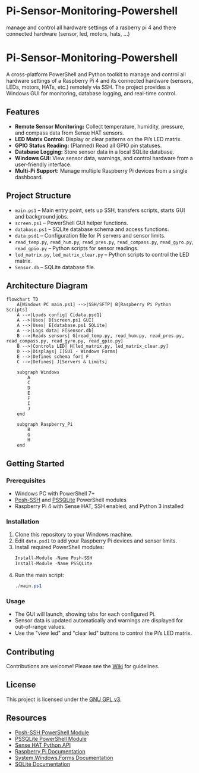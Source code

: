 # Pi-Sensor-Monitoring-Powershell
manage and control all hardware settings of a rasberry pi 4 and there connected hardware (sensor, led, motors, hats, ...)
# Pi-Sensor-Monitoring-Powershell

A cross-platform PowerShell and Python toolkit to manage and control all hardware settings of a Raspberry Pi 4 and its connected hardware (sensors, LEDs, motors, HATs, etc.) remotely via SSH. The project provides a Windows GUI for monitoring, database logging, and real-time control.

## Features

- **Remote Sensor Monitoring:** Collect temperature, humidity, pressure, and compass data from Sense HAT sensors.
- **LED Matrix Control:** Display or clear patterns on the Pi’s LED matrix.
- **GPIO Status Reading:** (Planned) Read all GPIO pin statuses.
- **Database Logging:** Store sensor data in a local SQLite database.
- **Windows GUI:** View sensor data, warnings, and control hardware from a user-friendly interface.
- **Multi-Pi Support:** Manage multiple Raspberry Pi devices from a single dashboard.

## Project Structure

- `main.ps1` – Main entry point, sets up SSH, transfers scripts, starts GUI and background jobs.
- `screen.ps1` – PowerShell GUI helper functions.
- `database.ps1` – SQLite database schema and access functions.
- `data.psd1` – Configuration file for Pi servers and sensor limits.
- `read_temp.py`, `read_hum.py`, `read_pres.py`, `read_compass.py`, `read_gyro.py`, `read_gpio.py` – Python scripts for sensor readings.
- `led_matrix.py`, `led_matrix_clear.py` – Python scripts to control the LED matrix.
- `Sensor.db` – SQLite database file.

## Architecture Diagram

```mermaid
flowchart TD
    A[Windows PC main.ps1] -->|SSH/SFTP| B[Raspberry Pi Python Scripts]
    A -->|Loads config| C[data.psd1]
    A -->|Uses| D[screen.ps1 GUI]
    A -->|Uses| E[database.ps1 SQLite]
    A -->|Logs data| F[Sensor.db]
    B -->|Reads sensors| G[read_temp.py, read_hum.py, read_pres.py, read_compass.py, read_gyro.py, read_gpio.py]
    B -->|Controls LED| H[led_matrix.py, led_matrix_clear.py]
    D -->|Displays| I[GUI - Windows Forms]
    E -->|Defines schema for| F
    C -->|Defines| J[Servers & Limits]
    
    subgraph Windows
        A
        C
        D
        E
        F
        I
        J
    end
    
    subgraph Raspberry_Pi
        B
        G
        H
    end

```

## Getting Started

### Prerequisites

- Windows PC with PowerShell 7+
- [Posh-SSH](https://github.com/darkoperator/Posh-SSH) and [PSSQLite](https://github.com/RamblingCookieMonster/PSSQLite) PowerShell modules
- Raspberry Pi 4 with Sense HAT, SSH enabled, and Python 3 installed

### Installation

1. Clone this repository to your Windows machine.
2. Edit `data.psd1` to add your Raspberry Pi devices and sensor limits.
3. Install required PowerShell modules:
    ```powershell
    Install-Module -Name Posh-SSH
    Install-Module -Name PSSQLite
    ```
4. Run the main script:
    ```powershell
    ./main.ps1
    ```

### Usage

- The GUI will launch, showing tabs for each configured Pi.
- Sensor data is updated automatically and warnings are displayed for out-of-range values.
- Use the "view led" and "clear led" buttons to control the Pi’s LED matrix.

## Contributing

Contributions are welcome! Please see the [Wiki](https://github.com/DragonRouge513/Pi-Sensor-Monitoring-Powershell/wiki) for guidelines.

## License

This project is licensed under the [GNU GPL v3](LICENSE).

## Resources

- [Posh-SSH PowerShell Module](https://github.com/darkoperator/Posh-SSH)
- [PSSQLite PowerShell Module](https://github.com/RamblingCookieMonster/PSSQLite)
- [Sense HAT Python API](https://pythonhosted.org/sense-hat/)
- [Raspberry Pi Documentation](https://www.raspberrypi.com/documentation/)
- [System.Windows.Forms Documentation](https://learn.microsoft.com/en-us/dotnet/api/system.windows.forms)
- [SQLite Documentation](https://www.sqlite.org/docs.html)
